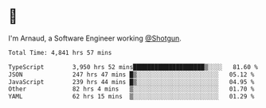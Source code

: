# 👋

I'm Arnaud, a Software Engineer working [@Shotgun](https://shotgun.live).

<!--START_SECTION:waka-->

```txt
Total Time: 4,841 hrs 57 mins

TypeScript        3,950 hrs 52 mins████████████████████▒░░░░   81.60 %
JSON              247 hrs 47 mins █▒░░░░░░░░░░░░░░░░░░░░░░░   05.12 %
JavaScript        239 hrs 44 mins █▒░░░░░░░░░░░░░░░░░░░░░░░   04.95 %
Other             82 hrs 4 mins   ▒░░░░░░░░░░░░░░░░░░░░░░░░   01.70 %
YAML              62 hrs 15 mins  ▒░░░░░░░░░░░░░░░░░░░░░░░░   01.29 %
```

<!--END_SECTION:waka-->
